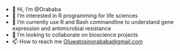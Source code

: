 - 👋 Hi, I’m @Orababa
- 👀 I’m interested in R programming for life sciences 
- 🌱 I’m currently use R and Bash commandline to understand gene expression and antimicrobial resistance
- 💞️ I’m looking to collaborate on bioscience projects
- 📫 How to reach me Oluwatosinorababa@gmail.com

<!---
Orababa/Orababa is a ✨ special ✨ repository because its `README.md` (this file) appears on your GitHub profile.
You can click the Preview link to take a look at your changes.
--->
